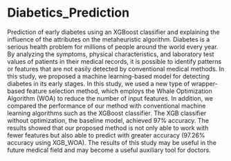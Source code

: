 # Diabetics_Prediction
Prediction of early diabetes using an XGBoost classifier and explaining the influence of the attributes on the metaheuristic algorithm.
Diabetes is a serious health problem for millions of people around the world every year. By analyzing the symptoms, physical characteristics, and laboratory test values of patients in their medical records, it is possible to identify patterns or features that are not easily detected by conventional medical methods. In this study, we proposed a machine learning-based model for detecting diabetes in its early stages. In this study, we used a new type of wrapper-based feature selection method, which employs the Whale Optimization Algorithm (WOA) to reduce the number of input features. In addition, we compared the performance of our method with conventional machine learning algorithms such as the XGBoost classifier. The XGB classifier without optimization, the baseline model, achieved 97% accuracy. The results showed that our proposed method is not only able to work with fewer features but also able to predict with greater accuracy (97.26% accuracy using XGB_WOA). The results of this study may be useful in the future medical field and may become a useful auxiliary tool for doctors.
